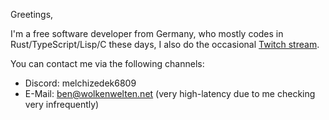 Greetings,

I'm a free software developer from Germany, who mostly codes in Rust/TypeScript/Lisp/C these days, I also do the occasional [Twitch stream](https://www.twitch.tv/melchizedek6809).

You can contact me via the following channels:
- Discord: melchizedek6809
- E-Mail: ben@wolkenwelten.net (very high-latency due to me checking very infrequently)
